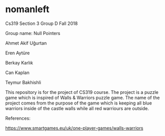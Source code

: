# nomanleft
Cs319 Section 3 Group D Fall 2018

Group name: Null Pointers

Ahmet Akif Uğurtan

Eren Aytüre

Berkay Karlık

Can Kaplan

Teymur Bakhishli

This repository is for the project of CS319 course. The project is a puzzle game which is inspired of Walls & Warriors puzzle game. The name of the project comes from the purpose of the game which is keeping all blue warriors inside of the castle walls while all red warriours are outside.

References:

https://www.smartgames.eu/uk/one-player-games/walls-warriors
